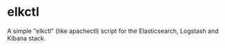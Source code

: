 # elkctl
A simple "elkctl" (like apachectl) script for the Elasticsearch, Logstash and Kibana stack.
